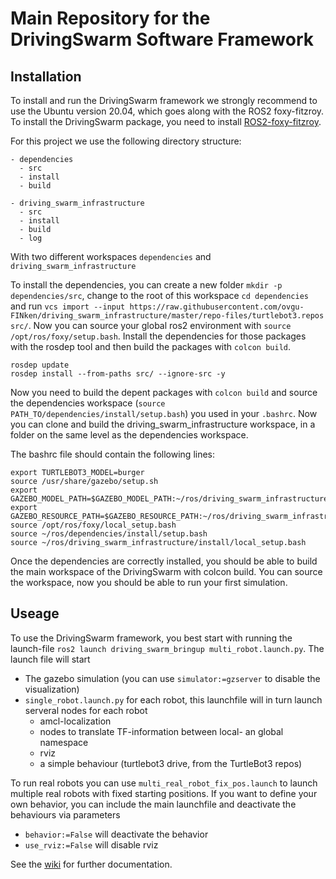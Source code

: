 # Main Repository for the DrivingSwarm Software Framework

## Installation

To install and run the DrivingSwarm framework we strongly recommend to use the Ubuntu version 20.04, which goes along with the ROS2 foxy-fitzroy.
To install the DrivingSwarm package, you need to install [ROS2-foxy-fitzroy](https://docs.ros.org/en/foxy/Installation.html).

For this project we use the following directory structure:
```
- dependencies
  - src
  - install
  - build

- driving_swarm_infrastructure
  - src
  - install
  - build
  - log
```

With two different workspaces `dependencies` and `driving_swarm_infrastructure`

To install the dependencies, you can create a new folder `mkdir -p dependencies/src`, change to the root of this workspace `cd dependencies` and run  `vcs import --input https://raw.githubusercontent.com/ovgu-FINken/driving_swarm_infrastructure/master/repo-files/turtlebot3.repos src/`.
Now you can source your global ros2 environment with `source /opt/ros/foxy/setup.bash`. Install the dependencies for those packages with the rosdep tool and then build the packages with `colcon build`.
```
rosdep update
rosdep install --from-paths src/ --ignore-src -y
```
Now you need to build the depent packages with `colcon build` and source the dependencies workspace (`source PATH_TO/dependencies/install/setup.bash`) you used in your `.bashrc`.
Now you can clone and build the driving_swarm_infrastructure workspace, in a folder on the same level as the dependencies workspace.

The bashrc file should contain the following lines:
```
export TURTLEBOT3_MODEL=burger
source /usr/share/gazebo/setup.sh
export GAZEBO_MODEL_PATH=$GAZEBO_MODEL_PATH:~/ros/driving_swarm_infrastructure/src/driving_swarm_bringup/models/:~/ros/dependencies/install/turtlebot3_gazebo/share/turtlebot3_gazebo/models:~/ros/driving_swarm_representation/src/driving_swarm_representation/models/
export GAZEBO_RESOURCE_PATH=$GAZEBO_RESOURCE_PATH:~/ros/driving_swarm_infrastructure/src/driving_swarm_bringup/worlds/:~/ros/dependencies/install/turtlebot3_gazebo/share/turtlebot3_gazebo/models
source /opt/ros/foxy/local_setup.bash
source ~/ros/dependencies/install/setup.bash
source ~/ros/driving_swarm_infrastructure/install/local_setup.bash
```

Once the dependencies are correctly installed, you should be able to build the main workspace of the DrivingSwarm with colcon build.
You can source the workspace, now you should be able to run your first simulation.


## Useage

To use the DrivingSwarm framework, you best start with running the launch-file `ros2 launch driving_swarm_bringup multi_robot.launch.py`.
The launch file will start
- The gazebo simulation (you can use `simulator:=gzserver` to disable the visualization)
- `single_robot.launch.py` for each robot, this launchfile will in turn launch serveral nodes for each robot
  - amcl-localization
  - nodes to translate TF-information between local- an global namespace
  - rviz
  - a simple behaviour (turtlebot3 drive, from the TurtleBot3 repos)

To run real robots you can use `multi_real_robot_fix_pos.launch` to launch multiple real robots with fixed starting positions.
If you want to define your own behavior, you can include the main launchfile and deactivate the behaviours via parameters
- `behavior:=False` will deactivate the behavior
- `use_rviz:=False` will disable rviz

See the [wiki](https://github.com/ovgu-FINken/driving_swarm_infrastructure/wiki) for further documentation.
